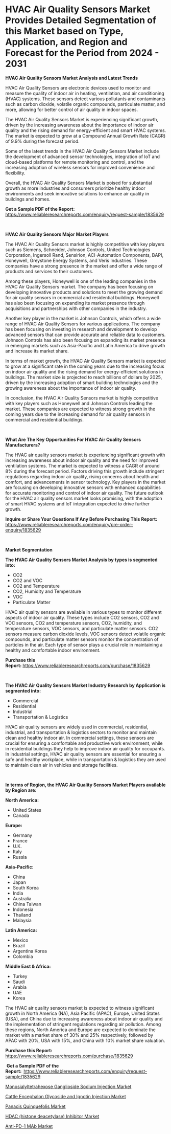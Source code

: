 <p><h1>HVAC Air Quality Sensors Market Provides Detailed Segmentation of this Market based on Type, Application, and Region and Forecast for the Period from 2024 - 2031</h1></p><p><strong>HVAC Air Quality Sensors Market Analysis and Latest Trends</strong></p>
<p><p>HVAC Air Quality Sensors are electronic devices used to monitor and measure the quality of indoor air in heating, ventilation, and air conditioning (HVAC) systems. These sensors detect various pollutants and contaminants such as carbon dioxide, volatile organic compounds, particulate matter, and more, allowing for better control of air quality in indoor spaces.</p><p>The HVAC Air Quality Sensors Market is experiencing significant growth, driven by the increasing awareness about the importance of indoor air quality and the rising demand for energy-efficient and smart HVAC systems. The market is expected to grow at a Compound Annual Growth Rate (CAGR) of 9.9% during the forecast period.</p><p>Some of the latest trends in the HVAC Air Quality Sensors Market include the development of advanced sensor technologies, integration of IoT and cloud-based platforms for remote monitoring and control, and the increasing adoption of wireless sensors for improved convenience and flexibility.</p><p>Overall, the HVAC Air Quality Sensors Market is poised for substantial growth as more industries and consumers prioritize healthy indoor environments and seek innovative solutions to enhance air quality in buildings and homes.</p></p>
<p><strong>Get a Sample PDF of the Report:&nbsp;</strong> <a href="https://www.reliableresearchreports.com/enquiry/request-sample/1835629">https://www.reliableresearchreports.com/enquiry/request-sample/1835629</a></p>
<p>&nbsp;</p>
<p><strong>HVAC Air Quality Sensors Major Market Players</strong></p>
<p><p>The HVAC Air Quality Sensors market is highly competitive with key players such as Siemens, Schneider, Johnson Controls, United Technologies Corporation, Ingersoll Rand, Sensirion, ACI-Automation Components, BAPI, Honeywell, Greystone Energy Systems, and Veris Industries. These companies have a strong presence in the market and offer a wide range of products and services to their customers.</p><p>Among these players, Honeywell is one of the leading companies in the HVAC Air Quality Sensors market. The company has been focusing on developing innovative products and solutions to meet the growing demand for air quality sensors in commercial and residential buildings. Honeywell has also been focusing on expanding its market presence through acquisitions and partnerships with other companies in the industry.</p><p>Another key player in the market is Johnson Controls, which offers a wide range of HVAC Air Quality Sensors for various applications. The company has been focusing on investing in research and development to develop advanced sensors that can provide accurate and reliable data to customers. Johnson Controls has also been focusing on expanding its market presence in emerging markets such as Asia-Pacific and Latin America to drive growth and increase its market share.</p><p>In terms of market growth, the HVAC Air Quality Sensors market is expected to grow at a significant rate in the coming years due to the increasing focus on indoor air quality and the rising demand for energy-efficient solutions in buildings. The market size is projected to reach billions of dollars by 2025, driven by the increasing adoption of smart building technologies and the growing awareness about the importance of indoor air quality.</p><p>In conclusion, the HVAC Air Quality Sensors market is highly competitive with key players such as Honeywell and Johnson Controls leading the market. These companies are expected to witness strong growth in the coming years due to the increasing demand for air quality sensors in commercial and residential buildings.</p></p>
<p>&nbsp;</p>
<p><strong>What Are The Key Opportunities For HVAC Air Quality Sensors Manufacturers?</strong></p>
<p><p>The HVAC air quality sensors market is experiencing significant growth with increasing awareness about indoor air quality and the need for improved ventilation systems. The market is expected to witness a CAGR of around 8% during the forecast period. Factors driving this growth include stringent regulations regarding indoor air quality, rising concerns about health and comfort, and advancements in sensor technology. Key players in the market are focusing on developing innovative sensors with enhanced capabilities for accurate monitoring and control of indoor air quality. The future outlook for the HVAC air quality sensors market looks promising, with the adoption of smart HVAC systems and IoT integration expected to drive further growth.</p></p>
<p><strong>Inquire or Share Your Questions If Any Before Purchasing This Report:</strong> <a href="https://www.reliableresearchreports.com/enquiry/pre-order-enquiry/1835629">https://www.reliableresearchreports.com/enquiry/pre-order-enquiry/1835629</a></p>
<p>&nbsp;</p>
<p><strong>Market Segmentation</strong></p>
<p><strong>The HVAC Air Quality Sensors Market Analysis by types is segmented into:</strong></p>
<p><ul><li>CO2</li><li>CO2 and VOC</li><li>CO2 and Temperature</li><li>CO2, Humidity and Temperature</li><li>VOC</li><li>Particulate Matter</li></ul></p>
<p><p>HVAC air quality sensors are available in various types to monitor different aspects of indoor air quality. These types include CO2 sensors, CO2 and VOC sensors, CO2 and temperature sensors, CO2, humidity, and temperature sensors, VOC sensors, and particulate matter sensors. CO2 sensors measure carbon dioxide levels, VOC sensors detect volatile organic compounds, and particulate matter sensors monitor the concentration of particles in the air. Each type of sensor plays a crucial role in maintaining a healthy and comfortable indoor environment.</p></p>
<p><strong>Purchase this Report:&nbsp;</strong><a href="https://www.reliableresearchreports.com/purchase/1835629">https://www.reliableresearchreports.com/purchase/1835629</a></p>
<p>&nbsp;</p>
<p><strong>The HVAC Air Quality Sensors Market Industry Research by Application is segmented into:</strong></p>
<p><ul><li>Commercial</li><li>Residential</li><li>Industrial</li><li>Transportation & Logistics</li></ul></p>
<p><p>HVAC air quality sensors are widely used in commercial, residential, industrial, and transportation & logistics sectors to monitor and maintain clean and healthy indoor air. In commercial settings, these sensors are crucial for ensuring a comfortable and productive work environment, while in residential buildings they help to improve indoor air quality for occupants. In industrial settings, HVAC air quality sensors are essential for ensuring a safe and healthy workplace, while in transportation & logistics they are used to maintain clean air in vehicles and storage facilities.</p></p>
<p>&nbsp;</p>
<p><strong>In terms of Region, the HVAC Air Quality Sensors Market Players available by Region are:</strong></p>
<p>
    <p> <strong> North America: </strong>
        <ul>
            <li>United States</li>
            <li>Canada</li>
        </ul>
        </p> 
    <p> <strong> Europe: </strong>
        <ul>
            <li>Germany</li>
            <li>France</li>
            <li>U.K.</li>
            <li>Italy</li>
            <li>Russia</li>
        </ul>
        </p> 
    <p> <strong> Asia-Pacific: </strong>
        <ul>
            <li>China</li>
            <li>Japan</li>
            <li>South Korea</li>
            <li>India</li>
            <li>Australia</li>
            <li>China Taiwan</li>
            <li>Indonesia</li>
            <li>Thailand</li>
            <li>Malaysia</li>
        </ul>
        </p> 
    <p> <strong> Latin America: </strong>
        <ul>
            <li>Mexico</li>
            <li>Brazil</li>
            <li>Argentina Korea</li>
            <li>Colombia</li>
        </ul>
        </p> 
    <p> <strong> Middle East & Africa: </strong>
        <ul>
            <li>Turkey</li>
            <li>Saudi</li>
            <li>Arabia</li>
            <li>UAE</li>
            <li>Korea</li>
        </ul>
    </p>
    </p>
<p><p>The HVAC air quality sensors market is expected to witness significant growth in North America (NA), Asia Pacific (APAC), Europe, United States (USA), and China due to increasing awareness about indoor air quality and the implementation of stringent regulations regarding air pollution. Among these regions, North America and Europe are expected to dominate the market with a market share of 30% and 25% respectively, followed by APAC with 20%, USA with 15%, and China with 10% market share valuation.</p></p>
<p><strong>Purchase this Report: </strong><a href="https://www.reliableresearchreports.com/purchase/1835629">https://www.reliableresearchreports.com/purchase/1835629</a></p>
<p>&nbsp;<strong>Get a Sample PDF of the Report:&nbsp;&nbsp;</strong><a href="https://www.reliableresearchreports.com/enquiry/request-sample/1835629">https://www.reliableresearchreports.com/enquiry/request-sample/1835629</a></p>
<p><strong></strong></p>
<p><p><a href="https://medium.com/@brandonarmstrong5/monosialyltetrahexose-ganglioside-sodium-injection-market-report-reveals-the-latest-trends-and-c1946bd5d815">Monosialyltetrahexose Ganglioside Sodium Injection Market</a></p><p><a href="https://medium.com/@brandonarmstrong5/decoding-cattle-encephalon-glycoside-and-ignotin-injection-market-metrics-market-share-trends-458e1f4f6a56">Cattle Encephalon Glycoside and Ignotin Injection Market</a></p><p><a href="https://medium.com/@brandonarmstrong5/panacis-quinquefolis-market-trends-forecast-and-competitive-analysis-to-2031-44aa740ac845">Panacis Quinquefolis Market</a></p><p><a href="https://medium.com/@brandonarmstrong5/hdac-histone-deacetylase-inhibitor-market-insights-into-market-cagr-market-trends-and-growth-05ce7effc4b0">HDAC (histone deacetylase) Inhibitor Market</a></p><p><a href="https://medium.com/@brandonarmstrong5/anti-pd-1-mab-market-share-evolution-and-market-growth-trends-2024-2031-33dd97d6219a">Anti-PD-1 MAb Market</a></p></p>